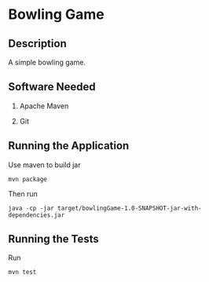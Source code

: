 # Bowling Game

## Description

A simple bowling game.

## Software Needed

1. Apache Maven

2. Git

## Running the Application

Use maven to build jar 
```
mvn package
```

Then run 
```
java -cp -jar target/bowlingGame-1.0-SNAPSHOT-jar-with-dependencies.jar
```


## Running the Tests

Run 
```
mvn test
```
